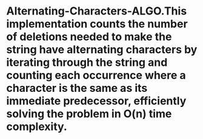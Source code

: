 # Alternating-Characters-ALGO.This implementation counts the number of deletions needed to make the string have alternating characters by iterating through the string and counting each occurrence where a character is the same as its immediate predecessor, efficiently solving the problem in O(n) time complexity.

